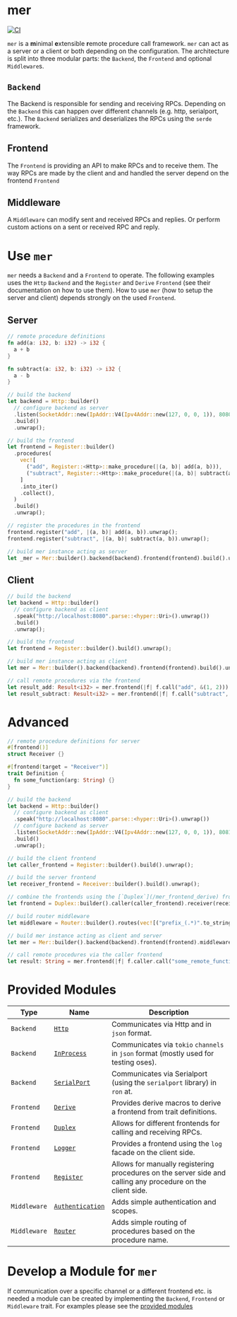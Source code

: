 # mer

[![CI](https://github.com/volllly/mer/workflows/CI/badge.svg?branch=main)](https://github.com/volllly/mer/actions?query=workflow%3ACI)

`mer` is a **m**inimal **e**xtensible **r**emote procedure call framework. `mer` can act as a server or a client or both depending on the configuration.
The architecture is split into three modular parts: the `Backend`, the `Frontend` and optional `Middleware`s.

## `Backend`

The Backend is responsible for sending and receiving RPCs. Depending on the `Backend` this can happen over different channels (e.g. http, serialport, etc.).
The `Backend` serializes and deserializes the RPCs using the `serde` framework.

## Frontend

The `Frontend` is providing an API to make RPCs and to receive them. The way RPCs are made by the client and and handled the server depend on the frontend `Frontend`

## Middleware

A `Middleware` can modify sent and received RPCs and replies. Or perform custom actions on a sent or received RPC and reply.

# Use `mer`

`mer` needs a `Backend` and a `Frontend` to operate.
The following examples uses the `Http` `Backend` and the `Register` and `Derive` `Frontend` (see their documentation on how to use them).
How to use `mer` (how to setup the server and client) depends strongly on the used `Frontend`.

## Server

```rust
// remote procedure definitions
fn add(a: i32, b: i32) -> i32 {
  a + b
}

fn subtract(a: i32, b: i32) -> i32 {
  a - b
}

// build the backend
let backend = Http::builder()
  // configure backend as server
  .listen(SocketAddr::new(IpAddr::V4(Ipv4Addr::new(127, 0, 0, 1)), 8080))
  .build()
  .unwrap();

// build the frontend
let frontend = Register::builder()
  .procedures(
    vec![
      ("add", Register::<Http>::make_procedure(|(a, b)| add(a, b))),
      ("subtract", Register::<Http>::make_procedure(|(a, b)| subtract(a, b))),
    ]
    .into_iter()
    .collect(),
  )
  .build()
  .unwrap();

// register the procedures in the frontend
frontend.register("add", |(a, b)| add(a, b)).unwrap();
frontend.register("subtract", |(a, b)| subtract(a, b)).unwrap();

// build mer instance acting as server
let _mer = Mer::builder().backend(backend).frontend(frontend).build().unwrap();
```

## Client

```rust
// build the backend
let backend = Http::builder()
  // configure backend as client
  .speak("http://localhost:8080".parse::<hyper::Uri>().unwrap())
  .build()
  .unwrap();

// build the frontend
let frontend = Register::builder().build().unwrap();

// build mer instance acting as client
let mer = Mer::builder().backend(backend).frontend(frontend).build().unwrap();

// call remote procedures via the frontend
let result_add: Result<i32> = mer.frontend(|f| f.call("add", &(1, 2))).unwrap();
let result_subtract: Result<i32> = mer.frontend(|f| f.call("subtract", &(1, 2))).unwrap();
```

# Advanced

```rust
// remote procedure definitions for server
#[frontend()]
struct Receiver {}

#[frontend(target = "Receiver")]
trait Definition {
  fn some_function(arg: String) {}
}

// build the backend
let backend = Http::builder()
  // configure backend as client
  .speak("http://localhost:8080".parse::<hyper::Uri>().unwrap())
  // configure backend as server
  .listen(SocketAddr::new(IpAddr::V4(Ipv4Addr::new(127, 0, 0, 1)), 8081))
  .build()
  .unwrap();

// build the client frontend
let caller_frontend = Register::builder().build().unwrap();

// build the server frontend
let receiver_frontend = Receiver::builder().build().unwrap();

// combine the frontends using the [`Duplex`](/mer_frontend_derive) frontend
let frontend = Duplex::builder().caller(caller_frontend).receiver(receiver_frontend).build().unwrap();

// build router middleware
let middleware = Router::builder().routes(vec![("prefix_(.*)".to_string(), "$1".to_string())]).build_boxed().unwrap();

// build mer instance acting as client and server
let mer = Mer::builder().backend(backend).frontend(frontend).middlewares(vec![middleware]).build().unwrap();

// call remote procedures via the caller frontend
let result: String = mer.frontend(|f| f.caller.call("some_remote_function", &()).unwrap()).unwrap();
```

# Provided Modules

| Type         | Name                                           | Description                                                                                                 |
|--------------|------------------------------------------------|-------------------------------------------------------------------------------------------------------------|
| `Backend`    | [`Http`](backends/http)                        | Communicates via Http and in `json` format.                                                                 |
| `Backend`    | [`InProcess`](backends/in-process)             | Communicates via `tokio` `channels` in `json` format (mostly used for testing oses).                        |
| `Backend`    | [`SerialPort`](backends/serialport)            | Communicates via Serialport (using the `serialport` library) in `ron` at.                                   |
| `Frontend`   | [`Derive`](frontends/derive)                   | Provides derive macros to derive a frontend from trait definitions.                                         |
| `Frontend`   | [`Duplex`](frontends/duplex)                   | Allows for different frontends for calling and receiving RPCs.                                              |
| `Frontend`   | [`Logger`](frontends/logger)                   | Provides a frontend using the `log` facade on the client side.                                              |
| `Frontend`   | [`Register`](frontends/register)               | Allows for manually registering procedures on the server side and calling any procedure on the client side. |
| `Middleware` | [`Authentication`](middlewares/authentication) | Adds simple authentication and scopes.                                                                      |
| `Middleware` | [`Router`](middlewares/router)                 | Adds simple routing of procedures based on the procedure name.                                              |

# Develop a Module for `mer`

If communication over a specific channel or a different frontend etc. is needed a module can be created by implementing the `Backend`, `Frontend` or `Middleware` trait.
For examples please see the [provided modules](#provided-modules)
